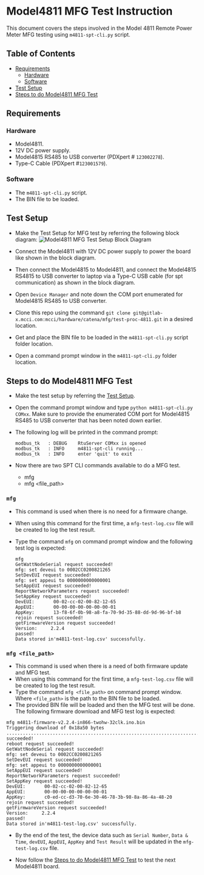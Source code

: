 # Model4811 MFG Test Instruction

This document covers the steps involved in the Model 4811 Remote Power Meter MFG testing using `m4811-spt-cli.py` script.

## Table of Contents
- [Requirements](#requirements)
    - [Hardware](#hardware)
    - [Software](#software)
- [Test Setup](#test-setup)
- [Steps to do Model4811 MFG Test](#steps-to-do-model4811-mfg-test)

## Requirements

### Hardware

- Model4811.
- 12V DC power supply.
- Model4815 RS485 to USB converter (PDXpert # `123002278`).
- Type-C Cable (PDXpert #`123001579`).

### Software

- The `m4811-spt-cli.py` script.
- The BIN file to be loaded.

## Test Setup

- Make the Test Setup for MFG test by referring the following block diagram:
![Model4811 MFG Test Setup Block Diagram](assets/Model4811-MFG-Test-Setup.png)

- Connect the Model4811 with 12V DC power supply to power the board like shown in the block diagram.
- Then connect the Model4815 to Model4811, and connect the Model4815 RS4815 to USB converter to laptop via a Type-C USB cable (for spt communication) as shown in the block diagram.
- Open `Device Manager` and note down the COM port enumerated for Model4815 RS485 to USB converter.
- Clone this repo using the command `git clone git@gitlab-x.mcci.com:mcci/hardware/catena/mfg/test-proc-4811.git` in a desired location.
- Get and place the BIN file to be loaded in the `m4811-spt-cli.py` script folder location.
- Open a command prompt window in the `m4811-spt-cli.py` folder location.

## Steps to do Model4811 MFG Test

- Make the test setup by referring the [Test Setup](#test-setup).
- Open the command prompt window and type `python m4811-spt-cli.py COMxx`. Make sure to provide the enumerated COM port for Model4815 RS485 to USB converter that has been noted down earlier.
- The following log will be printed in the command prompt:

    ```
    modbus_tk   : DEBUG    RtuServer COMxx is opened
    modbus_tk   : INFO     m4811-spt-cli running...
    modbus_tk   : INFO     enter 'quit' to exit
    ```

- Now there are two SPT CLI commands available to do a MFG test.
    - mfg
    - mfg <file_path>

### `mfg`

- This command is used when there is no need for a firmware change.
- When using this command for the first time, a `mfg-test-log.csv` file will be created to log the test result.
- Type the command `mfg` on command prompt window and the following test log is expected:

    ```
    mfg
    GetWattNodeSerial request succeeded!
    mfg: set deveui to 0002CC0200821265
    SetDevEUI request succeeded!
    mfg: set appeui to 0000000000000001
    SetAppEUI request succeeded!
    ReportNetworkParameters request succeeded!
    SetAppKey request succeeded!
    DevEUI:       00-02-cc-02-00-82-12-65
    AppEUI:       00-00-00-00-00-00-00-01
    AppKey:       13-f8-6f-0b-98-a8-fa-70-9d-35-88-dd-9d-96-bf-b8
    rejoin request succeeded!
    getFirmwareVersion request succeeded!
    Version:     2.2.4
    passed!
    Data stored in'm4811-test-log.csv' successfully.
    ```

### `mfg <file_path>`

- This command is used when there is a need of both firmware update and MFG test.
- When using this command for the first time, a `mfg-test-log.csv` file will be created to log the test result.
- Type the command `mfg <file_path>` on command prompt window. Where `<file_path>` is the path to the BIN file to be loaded.
- The provided BIN file will be loaded and then the MFG test will be done. The following firmware download and MFG test log is expected:

```
mfg m4811-firmware-v2.2.4-in866-twohw-32clk.ino.bin
Triggering download of 0x18a50 bytes
....................................................................................................................................................................................................................................................................................................................................................................................................................Download succeeded!
reboot request succeeded!
GetWattNodeSerial request succeeded!
mfg: set deveui to 0002CC0200821265
SetDevEUI request succeeded!
mfg: set appeui to 0000000000000001
SetAppEUI request succeeded!
ReportNetworkParameters request succeeded!
SetAppKey request succeeded!
DevEUI:       00-02-cc-02-00-82-12-65
AppEUI:       00-00-00-00-00-00-00-01
AppKey:       c0-ed-cc-d3-70-6e-30-46-78-3b-98-8a-86-4a-48-20
rejoin request succeeded!
getFirmwareVersion request succeeded!
Version:     2.2.4
passed!
Data stored in'm4811-test-log.csv' successfully.
```

- By the end of the test, the device data such as `Serial Number`, `Data & Time`, `devEUI`, `AppEUI`, `AppKey` and `Test Result` will be updated in the `mfg-test-log.csv` file.

- Now follow the [Steps to do Model4811 MFG Test](#steps-to-do-model4811-mfg-test) to test the next Model4811 board.